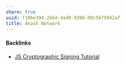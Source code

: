 ```yaml
---
share: true
uuid: f106e394-2b6d-4ad0-9386-08c5679842af
title: Akash Network
---
```

#### Backlinks

* [JS Cryptographic Signing Tutorial](/be82e67e-13f4-4c86-b3ec-b32852c54e2b)